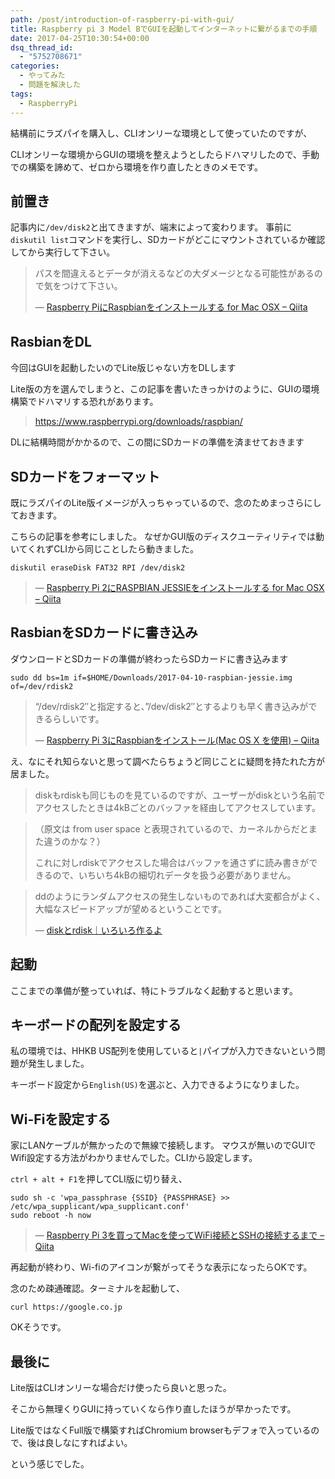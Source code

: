 ```yaml
---
path: /post/introduction-of-raspberry-pi-with-gui/
title: Raspberry pi 3 Model BでGUIを起動してインターネットに繋がるまでの手順
date: 2017-04-25T10:30:54+00:00
dsq_thread_id:
  - "5752708671"
categories:
  - やってみた
  - 問題を解決した
tags:
  - RaspberryPi
---
```

結構前にラズパイを購入し、CLIオンリーな環境として使っていたのですが、
  
CLIオンリーな環境からGUIの環境を整えようとしたらドハマリしたので、手動での構築を諦めて、ゼロから環境を作り直したときのメモです。

<!--more-->

前置き
----------------------------------------


記事内に`/dev/disk2`と出てきますが、端末によって変わります。 事前に`diskutil list`コマンドを実行し、SDカードがどこにマウントされているか確認してから実行して下さい。

> パスを間違えるとデータが消えるなどの大ダメージとなる可能性があるので気をつけて下さい。
> 
> &mdash; [Raspberry PiにRaspbianをインストールする for Mac OSX &#8211; Qiita](http://qiita.com/ttyokoyama/items/7afe6404fd8d3e910d09)

RasbianをDL
----------------------------------------


今回はGUIを起動したいのでLite版じゃない方をDLします
  
Lite版の方を選んでしまうと、この記事を書いたきっかけのように、GUIの環境構築でドハマリする恐れがあります。

> <https://www.raspberrypi.org/downloads/raspbian/>

DLに結構時間がかかるので、この間にSDカードの準備を済ませておきます

SDカードをフォーマット
----------------------------------------


既にラズパイのLite版イメージが入っちゃっているので、念のためまっさらにしておきます。

こちらの記事を参考にしました。 なぜかGUI版のディスクユーティリティでは動いてくれずCLIから同じことしたら動きました。


```
diskutil eraseDisk FAT32 RPI /dev/disk2

```


> &mdash; [Raspberry Pi 2にRASPBIAN JESSIEをインストールする for Mac OSX &#8211; Qiita](http://qiita.com/moutend/items/7ede458aec97056dfd5e#sd%E3%82%AB%E3%83%BC%E3%83%89%E3%81%AE%E3%83%95%E3%82%A9%E3%83%BC%E3%83%9E%E3%83%83%E3%83%88)

RasbianをSDカードに書き込み
----------------------------------------


ダウンロードとSDカードの準備が終わったらSDカードに書き込みます


```
sudo dd bs=1m if=$HOME/Downloads/2017-04-10-raspbian-jessie.img of=/dev/rdisk2

```


> &#8220;/dev/rdisk2&#8243;と指定すると、&#8221;/dev/disk2&#8243;とするよりも早く書き込みができるらしいです。
> 
> &mdash; [Raspberry Pi 3にRaspbianをインストール(Mac OS X を使用) &#8211; Qiita](http://qiita.com/onlyindreams/items/acc70807b69b43e176bf)

え、なにそれ知らないと思って調べたらちょうど同じことに疑問を持たれた方が居ました。

> diskもrdiskも同じものを見ているのですが、ユーザーがdiskという名前でアクセスしたときは4kBごとのバッファを経由してアクセスしています。
    
> （原文は from user space と表現されているので、カーネルからだとまた違うのかな？）
> 
> これに対しrdiskでアクセスした場合はバッファを通さずに読み書きができるので、いちいち4kBの細切れデータを扱う必要がありません。
    
> ddのようにランダムアクセスの発生しないものであれば大変都合がよく、大幅なスピードアップが望めるということです。
> 
> &mdash; [diskとrdisk｜いろいろ作るよ](http://www.iroiro-making.com/disk-and-rdisk.html)

起動
----------------------------------------


ここまでの準備が整っていれば、特にトラブルなく起動すると思います。

キーボードの配列を設定する
----------------------------------------


私の環境では、HHKB US配列を使用していると`|`パイプが入力できないという問題が発生しました。
  
キーボード設定から`English(US)`を選ぶと、入力できるようになりました。

Wi-Fiを設定する
----------------------------------------


家にLANケーブルが無かったので無線で接続します。 マウスが無いのでGUIでWifi設定する方法がわかりませんでした。CLIから設定します。
  
`ctrl + alt + F1`を押してCLI版に切り替え、


```
sudo sh -c 'wpa_passphrase {SSID} {PASSPHRASE} >> /etc/wpa_supplicant/wpa_supplicant.conf'
sudo reboot -h now

```


> &mdash; [Raspberry Pi 3を買ってMacを使ってWiFi接続とSSHの接続するまで &#8211; Qiita](http://qiita.com/toshihirock/items/8e7f0887b565defe7989)

再起動が終わり、Wi-fiのアイコンが繋がってそうな表示になったらOKです。
  
念のため疎通確認。ターミナルを起動して、


```
curl https://google.co.jp

```


OKそうです。

最後に
----------------------------------------


Lite版はCLIオンリーな場合だけ使ったら良いと思った。
  
そこから無理くりGUIに持っていくなら作り直したほうが早かったです。

Lite版ではなくFull版で構築すればChromium browserもデフォで入っているので、後は良しなにすればよい。
  
という感じでした。

<div style="font-size:0px;height:0px;line-height:0px;margin:0;padding:0;clear:both">
</div>